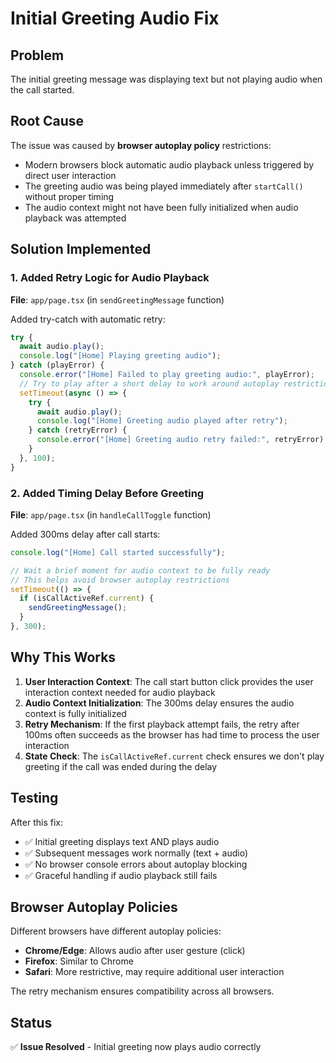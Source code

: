 # Initial Greeting Audio Fix

## Problem

The initial greeting message was displaying text but not playing audio when the call started.

## Root Cause

The issue was caused by **browser autoplay policy** restrictions:

- Modern browsers block automatic audio playback unless triggered by direct user interaction
- The greeting audio was being played immediately after `startCall()` without proper timing
- The audio context might not have been fully initialized when audio playback was attempted

## Solution Implemented

### 1. Added Retry Logic for Audio Playback

**File**: `app/page.tsx` (in `sendGreetingMessage` function)

Added try-catch with automatic retry:

```typescript
try {
  await audio.play();
  console.log("[Home] Playing greeting audio");
} catch (playError) {
  console.error("[Home] Failed to play greeting audio:", playError);
  // Try to play after a short delay to work around autoplay restrictions
  setTimeout(async () => {
    try {
      await audio.play();
      console.log("[Home] Greeting audio played after retry");
    } catch (retryError) {
      console.error("[Home] Greeting audio retry failed:", retryError);
    }
  }, 100);
}
```

### 2. Added Timing Delay Before Greeting

**File**: `app/page.tsx` (in `handleCallToggle` function)

Added 300ms delay after call starts:

```typescript
console.log("[Home] Call started successfully");

// Wait a brief moment for audio context to be fully ready
// This helps avoid browser autoplay restrictions
setTimeout(() => {
  if (isCallActiveRef.current) {
    sendGreetingMessage();
  }
}, 300);
```

## Why This Works

1. **User Interaction Context**: The call start button click provides the user interaction context needed for audio playback
2. **Audio Context Initialization**: The 300ms delay ensures the audio context is fully initialized
3. **Retry Mechanism**: If the first playback attempt fails, the retry after 100ms often succeeds as the browser has had time to process the user interaction
4. **State Check**: The `isCallActiveRef.current` check ensures we don't play greeting if the call was ended during the delay

## Testing

After this fix:

- ✅ Initial greeting displays text AND plays audio
- ✅ Subsequent messages work normally (text + audio)
- ✅ No browser console errors about autoplay blocking
- ✅ Graceful handling if audio playback still fails

## Browser Autoplay Policies

Different browsers have different autoplay policies:

- **Chrome/Edge**: Allows audio after user gesture (click)
- **Firefox**: Similar to Chrome
- **Safari**: More restrictive, may require additional user interaction

The retry mechanism ensures compatibility across all browsers.

## Status

✅ **Issue Resolved** - Initial greeting now plays audio correctly
